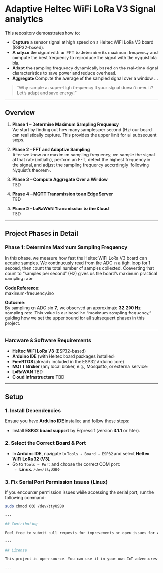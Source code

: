# Adaptive Heltec WiFi LoRa V3 Signal analytics

This repository demonstrates how to:

- **Capture** a sensor signal at high speed on a Heltec WiFi LoRa V3 board (ESP32-based).
- **Analyze** the signal with an FFT to determine its maximum frequency and compute the best frequency to reproduce the signal with the nyquist bla bla.
- **Adapt** the sampling frequency dynamically based on the real-time signal characteristics to save power and reduce overhead.
- **Aggregate** Compute the average of the sampled signal over a window ...

> “Why sample at super-high frequency if your signal doesn’t need it?  
> Let’s adapt and save energy!”

---

## Overview

1. **Phase 1** – **Determine Maximum Sampling Frequency**  
   We start by finding out how many samples per second (Hz) our board can realistically capture. This provides the upper limit for all subsequent steps.

2. **Phase 2** – **FFT and Adaptive Sampling**  
   After we know our maximum sampling frequency, we sample the signal at that rate (initially), perform an FFT, detect the highest frequency in the signal, and adjust the sampling frequency accordingly (following Nyquist’s theorem).

3. **Phase 3** – **Compute Aggregate Over a Window**  
   TBD

4. **Phase 4** – **MQTT Transmission to an Edge Server**  
   TBD

5. **Phase 5** – **LoRaWAN Transmission to the Cloud**  
   TBD

---

## Project Phases in Detail

### Phase 1: Determine Maximum Sampling Frequency

In this phase, we measure how fast the Heltec WiFi LoRa V3 board can acquire samples. We continuously read from the ADC in a tight loop for 1 second, then count the total number of samples collected. Converting that count to “samples per second” (Hz) gives us the board’s maximum practical sampling rate.

**Code Reference**:  
[maximum-frequency.ino](/sampling/maximum-frequency.ino)

**Outcome**:  
By sampling on ADC pin **7**, we observed an approximate **32.200 Hz** sampling rate. This value is our baseline “maximum sampling frequency,” guiding how we set the upper bound for all subsequent phases in this project.


---

### Hardware & Software Requirements

- **Heltec WiFi LoRa V3** (ESP32-based)
- **Arduino IDE** (with Heltec board packages installed)
- **FreeRTOS** (already included in the ESP32 Arduino core)
- **MQTT Broker** (any local broker, e.g., Mosquitto, or external service)
- **LoRaWAN** TBD
- **Cloud infrastructure** TBD

---

## Setup

### 1. Install Dependencies

Ensure you have **Arduino IDE** installed and follow these steps:

- Install **ESP32 board support** by Espressif (version **3.1.1** or later).

### 2. Select the Correct Board & Port

- In **Arduino IDE**, navigate to `Tools → Board → ESP32` and select **Heltec WiFi LoRa 32 (V3)**.
- Go to `Tools → Port` and choose the correct COM port:
  - **Linux:** `/dev/ttyUSB0`

### 3. Fix Serial Port Permission Issues (Linux)

If you encounter permission issues while accessing the serial port, run the following command:

```bash
sudo chmod 666 /dev/ttyUSB0

---

## Contributing

Feel free to submit pull requests for improvements or open issues for any bugs or questions.

---

## License

This project is open-source. You can use it in your own IoT adventures—just be sure to pay it forward and give credit where it’s due. 

---